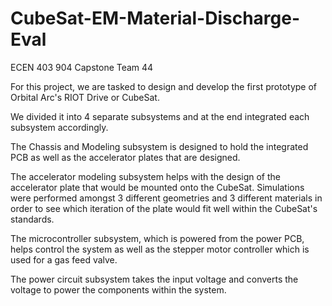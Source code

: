 # CubeSat-EM-Material-Discharge-Eval
ECEN 403 904 Capstone Team 44 

For this project, we are tasked to design and develop the first prototype of Orbital Arc's RIOT Drive or CubeSat.

We divided it into 4 separate subsystems and at the end integrated each subsystem accordingly.

The Chassis and Modeling subsystem is designed to hold the integrated PCB as well as the accelerator plates that are designed.

The accelerator modeling subsystem helps with the design of the accelerator plate that would be mounted onto the CubeSat.
Simulations were performed amongst 3 different geometries and 3 different materials in order to see which iteration of 
the plate would fit well within the CubeSat's standards. 

The microcontroller subsystem, which is powered from the power PCB, helps control the system as well as the stepper motor controller which is used
for a gas feed valve.

The power circuit subsystem takes the input voltage and converts the voltage to power the components within the system.

